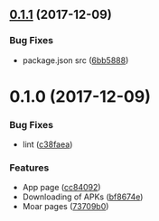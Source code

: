 <a name="0.1.1"></a>
## [0.1.1](https://github.com/mkg20001/apkmirror-client/compare/v0.1.0...v0.1.1) (2017-12-09)


### Bug Fixes

* package.json src ([6bb5888](https://github.com/mkg20001/apkmirror-client/commit/6bb5888))



<a name="0.1.0"></a>
# 0.1.0 (2017-12-09)


### Bug Fixes

* lint ([c38faea](https://github.com/mkg20001/apkmirror-client/commit/c38faea))


### Features

* App page ([cc84092](https://github.com/mkg20001/apkmirror-client/commit/cc84092))
* Downloading of APKs ([bf8674e](https://github.com/mkg20001/apkmirror-client/commit/bf8674e))
* Moar pages ([73709b0](https://github.com/mkg20001/apkmirror-client/commit/73709b0))



